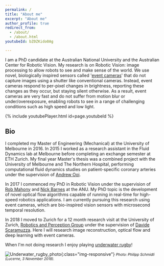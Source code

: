 ```yaml
---
permalink: /
title: "About me"
excerpt: "About me"
author_profile: true
redirect_from: 
  - /about/
  - /about.html
youtubeId: bZ0ZKido0Ag

---
```

I am a PhD candidate at the Australian National University and the Australian Center for Robotic Vision.
My research is on Robotic Vision: image processing to allow robots to see and make sense of the world.
We use novel, biologically inspired sensors called '<a href="https://en.wikipedia.org/wiki/Event_camera" target="_blank">event cameras</a>' that do not capture images using a shutter like conventional cameras.
Instead, event cameras respond to per-pixel changes in brightness, reporting these changes as they occur, but staying silent otherwise.
As a result, event cameras are very fast and do not suffer from motion blur or under/overexposure, enabling robots to see in a range of challenging conditions such as high speed and low light.

{% include youtubePlayer.html id=page.youtubeId %}

## Bio
I completed my Master of Engineering (Mechanical) at the University of Melbourne in 2016. In 2015 I worked as a research assistant in the Fluid Dynamics lab at Melbourne before completing an exchange semester at ETH Zurich.
My final year Master's thesis was a combined project with the University of Melbourne and The Northern Hospital, performing computational fluid dynamics studies on patient-specific coronary arteries under the supervision of <a href="https://mechanical.eng.unimelb.edu.au/people/a-ooi" target="_blank">Andrew Ooi</a>.

In 2017 I commenced my PhD in Robotic Vision under the supervision of <a href="https://cecs.anu.edu.au/people/robert-mahony" target="_blank">Rob Mahony</a> and <a href="http://users.cecs.anu.edu.au/~nmb/" target="_blank">Nick Barnes</a> at the ANU.
My PhD topic is the development of novel optical flow algorithms capable of running in real-time for high-speed robotics applications.
I am currently pursuing this research using event cameras, which are bio-inspired vision sensors with microsecond temporal resolution.

In 2018 I moved to Zurich for a 12 month research visit at the University of Zurich, <a href="http://rpg.ifi.uzh.ch/" target="_blank">Robotics and Perception Group</a> under the supervision of <a href="http://rpg.ifi.uzh.ch/people_scaramuzza.html" target="_blank">Davide Scaramuzza</a>.
Here I will research image reconstruction, optical flow and deep learning with event cameras.

When I'm not doing research I enjoy playing <a href="https://youtu.be/Sjxkk8VJBd0" target="_blank">underwater rugby</a>!

![Underwater_rugby_photo](/images/uwr3_labelled.png){:class="img-responsive"}
<small><i>Photo: Philipp Schmidli (Lucerne, 3 November 2018).</i></small>
